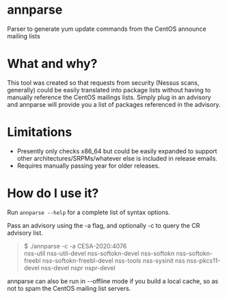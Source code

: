 # annparse
Parser to generate yum update commands from the CentOS announce mailing lists

# What and why?
This tool was created so that requests from security (Nessus scans, generally) could be easily translated into package lists 
without having to manually reference the CentOS mailings lists.  Simply plug in an advisory and annparse will provide you a 
list of packages referenced in the advisory.

# Limitations
* Presently only checks x86_64 but could be easily expanded to support other architectures/SRPMs/whatever else is included 
in release emails.
* Requires manually passing year for older releases.

# How do I use it?
Run `annparse --help` for a complete list of syntax options.

Pass an advisory using the -a flag, and optionally -c to query the CR advisory list.
> $ ./annparse -c -a CESA-2020:4076  
> nss-util nss-util-devel nss-softokn-devel nss-softokn nss-softokn-freebl nss-softokn-freebl-devel nss-tools nss-sysinit nss nss-pkcs11-devel nss-devel nspr nspr-devel

annparse can also be run in --offline mode if you build a local cache, so as not to spam the CentOS mailing list servers.

